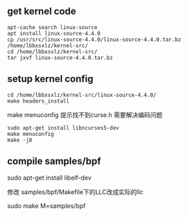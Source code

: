 ## get kernel code
```
apt-cache search linux-source
apt install linux-source-4.4.0
cp /usr/src/linux-source-4.4.0/linux-source-4.4.0.tar.bz /home/lbbxsxlz/kernel-src/
cd /home/lbbxsxlz/kernel-src/
tar jxvf linux-source-4.4.0.tar.bz
```

## setup kernel config
```
cd /home/lbbxsxlz/kernel-src/linux-source-4.4.0/
make headers_install
```
make menuconfig 提示找不到curse.h 需要解决编码问题
```
sudo apt-get install libncurses5-dev
make menuconfig
make -j8
```

## compile samples/bpf
sudo apt-get install libelf-dev

修改 samples/bpf/Makefile下的LLC改成实际的llc

sudo make M=samples/bpf

